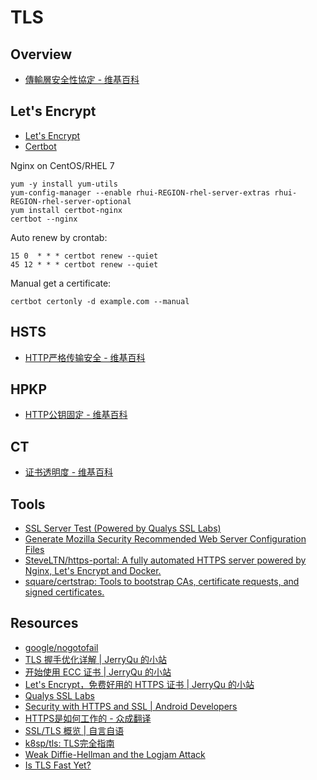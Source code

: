 # TLS

## Overview

- [傳輸層安全性協定 - 维基百科](https://zh.wikipedia.org/wiki/%E5%82%B3%E8%BC%B8%E5%B1%A4%E5%AE%89%E5%85%A8%E5%8D%94%E8%AD%B0)

## Let's Encrypt

- [Let's Encrypt](https://letsencrypt.org/)
- [Certbot](https://certbot.eff.org/)

Nginx on CentOS/RHEL 7

    yum -y install yum-utils
    yum-config-manager --enable rhui-REGION-rhel-server-extras rhui-REGION-rhel-server-optional
    yum install certbot-nginx
    certbot --nginx

Auto renew by crontab:

    15 0  * * * certbot renew --quiet
    45 12 * * * certbot renew --quiet

Manual get a certificate:

    certbot certonly -d example.com --manual

## HSTS

- [HTTP严格传输安全 - 维基百科](https://zh.wikipedia.org/wiki/HTTP%E4%B8%A5%E6%A0%BC%E4%BC%A0%E8%BE%93%E5%AE%89%E5%85%A8)

## HPKP

- [HTTP公钥固定 - 维基百科](https://zh.wikipedia.org/wiki/HTTP%E5%85%AC%E9%92%A5%E5%9B%BA%E5%AE%9A)

## CT

- [证书透明度 - 维基百科](https://zh.wikipedia.org/wiki/%E8%AF%81%E4%B9%A6%E9%80%8F%E6%98%8E%E5%BA%A6)

## Tools

- [SSL Server Test (Powered by Qualys SSL Labs)](https://www.ssllabs.com/ssltest/analyze.html)
- [Generate Mozilla Security Recommended Web Server Configuration Files](https://mozilla.github.io/server-side-tls/ssl-config-generator/)
- [SteveLTN/https-portal: A fully automated HTTPS server powered by Nginx, Let's Encrypt and Docker.](https://github.com/SteveLTN/https-portal)
- [square/certstrap: Tools to bootstrap CAs, certificate requests, and signed certificates.](https://github.com/square/certstrap)

## Resources

- [google/nogotofail](https://github.com/google/nogotofail)
- [TLS 握手优化详解 | JerryQu 的小站](https://imququ.com/post/optimize-tls-handshake.html)
- [开始使用 ECC 证书 | JerryQu 的小站](https://imququ.com/post/ecc-certificate.html)
- [Let's Encrypt，免费好用的 HTTPS 证书 | JerryQu 的小站](https://imququ.com/post/letsencrypt-certificate.html)
- [Qualys SSL Labs](https://www.ssllabs.com/)
- [﻿Security with HTTPS and SSL | Android Developers](https://developer.android.com/training/articles/security-ssl.html)
- [HTTPS是如何工作的 - 众成翻译](http://www.zcfy.cc/article/how-does-https-work-1280.html)
- [SSL/TLS 概览 | 自言自语](http://blog.m31271n.com/2017/03/17/SSL-TLS-%E6%A6%82%E8%A7%88/)
- [k8sp/tls: TLS完全指南](https://github.com/k8sp/tls)
- [Weak Diffie-Hellman and the Logjam Attack](https://weakdh.org/)
- [Is TLS Fast Yet?](https://istlsfastyet.com/)
